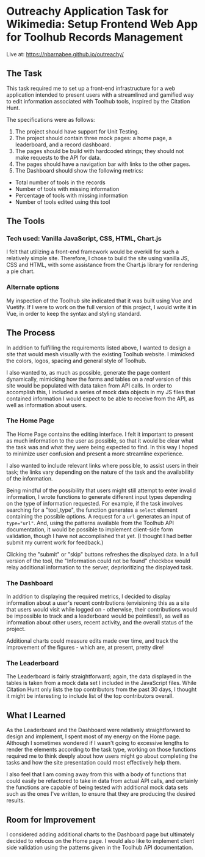 # Outreachy Application Task for Wikimedia: Setup Frontend Web App for Toolhub Records Management

Live at: https://nbarnabee.github.io/outreachy/

## The Task

This task required me to set up a front-end infrastructure for a web application intended to present users with a streamlined and gamified way to edit information associated with Toolhub tools, inspired by the Citation Hunt.

The specifications were as follows:

1. The project should have support for Unit Testing.
2. The project should contain three mock pages: a home page, a leaderboard, and a record dashboard.
3. The pages should be build with hardcoded strings; they should not make requests to the API for data.
4. The pages should have a navigation bar with links to the other pages.
5. The Dashboard should show the following metrics:

- Total number of tools in the records
- Number of tools with missing information
- Percentage of tools with missing information
- Number of tools edited using this tool

## The Tools

### Tech used: Vanilla JavaScript, CSS, HTML, Chart.js

I felt that utilizing a front-end framework would be overkill for such a relatively simple site. Therefore, I chose to build the site using vanilla JS, CSS and HTML, with some assistance from the Chart.js library for rendering a pie chart.

### Alternate options

My inspection of the Toolhub site indicated that it was built using Vue and Vuetify. If I were to work on the full version of this project, I would write it in Vue, in order to keep the syntax and styling standard.

## The Process

In addition to fulfilling the requirements listed above, I wanted to design a site that would mesh visually with the existing Toolhub website. I mimicked the colors, logos, spacing and general style of Toolhub.

I also wanted to, as much as possible, generate the page content dynamically, mimicking how the forms and tables on a _real_ version of this site would be populated with data taken from API calls. In order to accomplish this, I included a series of mock data objects in my JS files that contained information I would expect to be able to receive from the API, as well as information about users.

### The Home Page

The Home Page contains the editing interface. I felt it important to present as much information to the user as possible, so that it would be clear what the task was and what they were being expected to find. In this way I hoped to minimize user confusion and present a more streamline experience.

I also wanted to include relevant links where possible, to assist users in their task; the links vary depending on the nature of the task and the availability of the information.

Being mindful of the possibility that users might still attempt to enter invalid information, I wrote functions to generate different input types depending on the type of information requested. For example, if the task involves searching for a "tool_type", the function generates a `select` element containing the possible options. A request for a `url` generates an input of `type="url"`. And, using the patterns available from the Toolhub API documentation, it would be possible to implement client-side form validation, though I have not accomplished that yet. (I thought I had better submit my current work for feedback.)

Clicking the "submit" or "skip" buttons refreshes the displayed data. In a full version of the tool, the "Information could not be found" checkbox would relay additional information to the server, deprioritizing the displayed task.

### The Dashboard

In addition to displaying the required metrics, I decided to display information about a user's recent contributions (envisioning this as a site that users would visit while logged on - otherwise, their contributions would be impossible to track and a leaderboard would be pointless!), as well as information about other users, recent activity, and the overall status of the project.

Additional charts could measure edits made over time, and track the improvement of the figures - which are, at present, pretty dire!

### The Leaderboard

The Leaderboard is fairly straightforward; again, the data displayed in the tables is taken from a mock data set I included in the JavaScript files. While Citation Hunt only lists the top contributors from the past 30 days, I thought it might be interesting to include list of the top contributors overall.

## What I Learned

As the Leaderboard and the Dashboard were relatively straightforward to design and implement, I spent most of my energy on the Home page. Although I sometimes wondered if I wasn't going to excessive lengths to render the elements according to the task type, working on those functions required me to think deeply about how users might go about completing the tasks and how the site presentation could most effectively help them.

I also feel that I am coming away from this with a body of functions that could easily be refactored to take in data from actual API calls, and certainly the functions are capable of being tested with additional mock data sets such as the ones I've written, to ensure that they are producing the desired results.

## Room for Improvement

I considered adding additional charts to the Dashboard page but ultimately decided to refocus on the Home page. I would also like to implement client side validation using the patterns given in the Toolhub API documentation.
